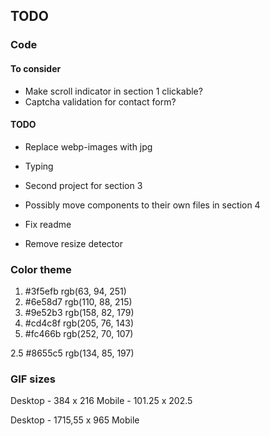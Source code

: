 ## TODO

### Code

#### To consider
- Make scroll indicator in section 1 clickable?
- Captcha validation for contact form?

#### TODO
- Replace webp-images with jpg
- Typing

- Second project for section 3
- Possibly move components to their own files in section 4
- Fix readme
- Remove resize detector

### Color theme

1.  #3f5efb   rgb(63, 94, 251)
2.  #6e58d7   rgb(110, 88, 215)
3.  #9e52b3   rgb(158, 82, 179)
4.  #cd4c8f   rgb(205, 76, 143)
5.  #fc466b   rgb(252, 70, 107)

2.5  #8655c5   rgb(134, 85, 197)

### GIF sizes
Desktop - 384 x 216
Mobile - 101.25 x 202.5

Desktop - 1715,55 x 965
Mobile
